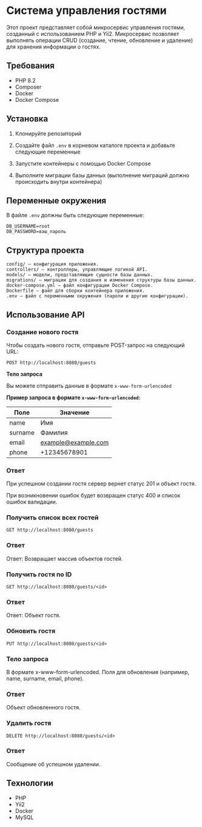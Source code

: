 # Система управления гостями

Этот проект представляет собой микросервис управления гостями, созданный с использованием PHP и Yii2. Микросервис позволяет выполнять операции CRUD (создание, чтение, обновление и удаление) для хранения информации о гостях.

## Требования

- PHP 8.2
- Composer
- Docker
- Docker Compose

## Установка

1. Клонируйте репозиторий

2. Создайте файл `.env` в корневом каталоге проекта и добавьте следующие переменные

3. Запустите контейнеры с помощью Docker Compose

4. Выполните миграции базы данных (выполнение миграций должно происходить внутри контейнера)

## Переменные окружения

В файле `.env` должны быть следующие переменные:

```plaintext
DB_USERNAME=root
DB_PASSWORD=ваш_пароль
```

## Структура проекта

    config/ — конфигурация приложения.
    controllers/ — контроллеры, управляющие логикой API.
    models/ — модели, представляющие сущности базы данных.
    migrations/ — миграции для создания и изменения структуры базы данных.
    docker-compose.yml — файл конфигурации Docker Compose.
    Dockerfile — файл для сборки контейнера приложения.
    .env — файл с переменными окружения (пароли и другие конфигурации).

## Использование API

### Создание нового гостя

Чтобы создать нового гостя, отправьте POST-запрос на следующий URL:

```
POST http://localhost:8080/guests
```

**Тело запроса**

Вы можете отправить данные в формате `x-www-form-urlencoded`

**Пример запроса в формате `x-www-form-urlencoded`:**

| Поле    | Значение                   |
|---------|---------------------------|
| name    | Имя                       |
| surname | Фамилия                   |
| email   | example@example.com       |
| phone   | +12345678901             |

### Ответ

При успешном создании гостя сервер вернет статус 201 и объект гостя.

При возникновении ошибок будет возвращен статус 400 и список ошибок валидации.

### Получить список всех гостей

```
GET http://localhost:8080/guests
```

### Ответ

Ответ: Возвращает массив объектов гостей.

### Получить гостя по ID

```
GET http://localhost:8080/guests/<id>
```

### Ответ

Ответ: Объект гостя.

### Обновить гостя

```
PUT http://localhost:8080/guests/<id>
```

### Тело запроса

В формате x-www-form-urlencoded. Поля для обновления (например, name, surname, email, phone).

### Ответ

Объект обновленного гостя.

### Удалить гостя

```
DELETE http://localhost:8080/guests/<id>
```

### Ответ

Cообщение об успешном удалении.

## Технологии

- PHP
- Yii2
- Docker
- MySQL
